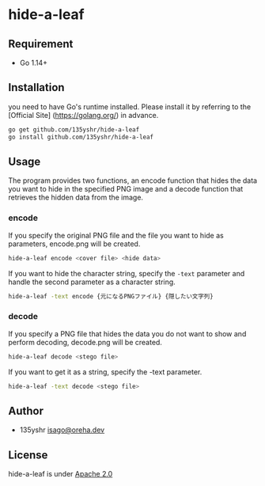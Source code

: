 # hide-a-leaf

## Requirement

* Go 1.14+

## Installation

you need to have Go's runtime installed. Please install it by referring to the [Official Site] (https://golang.org/) in advance.

```bash
go get github.com/135yshr/hide-a-leaf
go install github.com/135yshr/hide-a-leaf
```

## Usage

The program provides two functions, an encode function that hides the data you want to hide in the specified PNG image and a decode function that retrieves the hidden data from the image.

### encode

If you specify the original PNG file and the file you want to hide as parameters, encode.png will be created.

```bash
hide-a-leaf encode <cover file> <hide data>
```

If you want to hide the character string, specify the `-text` parameter and handle the second parameter as a character string.

```bash
hide-a-leaf -text encode {元になるPNGファイル} {隠したい文字列}
```

### decode

If you specify a PNG file that hides the data you do not want to show and perform decoding, decode.png will be created.

```bash
hide-a-leaf decode <stego file>
```

If you want to get it as a string, specify the -text parameter.

```bash
hide-a-leaf -text decode <stego file>
```

## Author

- 135yshr <isago@oreha.dev>

## License

hide-a-leaf is under [Apache 2.0](LICENSE)
